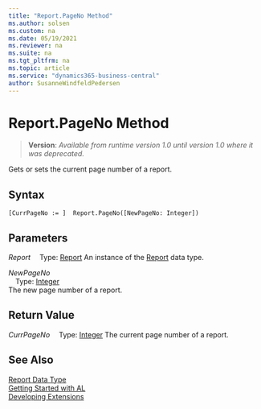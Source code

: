 ```yaml
---
title: "Report.PageNo Method"
ms.author: solsen
ms.custom: na
ms.date: 05/19/2021
ms.reviewer: na
ms.suite: na
ms.tgt_pltfrm: na
ms.topic: article
ms.service: "dynamics365-business-central"
author: SusanneWindfeldPedersen
---
```

[//]: # (START>DO_NOT_EDIT)
[//]: # (IMPORTANT:Do not edit any of the content between here and the END>DO_NOT_EDIT.)
[//]: # (Any modifications should be made in the .xml files in the ModernDev repo.)
# Report.PageNo Method
> **Version**: _Available from runtime version 1.0 until version 1.0 where it was deprecated._

Gets or sets the current page number of a report.


## Syntax
```
[CurrPageNo := ]  Report.PageNo([NewPageNo: Integer])
```
## Parameters
*Report*
&emsp;Type: [Report](report-data-type.md)
An instance of the [Report](report-data-type.md) data type.

*NewPageNo*  
&emsp;Type: [Integer](../integer/integer-data-type.md)  
The new page number of a report.  


## Return Value
*CurrPageNo*
&emsp;Type: [Integer](../integer/integer-data-type.md)
The current page number of a report.


[//]: # (IMPORTANT: END>DO_NOT_EDIT)
## See Also
[Report Data Type](report-data-type.md)  
[Getting Started with AL](../../devenv-get-started.md)  
[Developing Extensions](../../devenv-dev-overview.md)